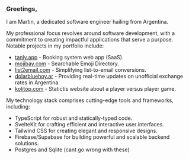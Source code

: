 
### Greetings,

I am Martin, a dedicated software engineer hailing from Argentina.

My professional focus revolves around software development, with a commitment to creating impactful applications that serve a purpose. Notable projects in my portfolio include:

- [tanly.app](https://tanly.app) - Booking system web app (SaaS).
- [mojibay.com](https://mojibay.vercel.app) - Searchable Emoji Directory.
- [list2email.com](https://list2email.vercel.app) - Simplifying list-to-email conversions.
- [dolarbluehoy.ar](https://dolarbluehoy.vercel.app) - Providing real-time updates on unofficial exchange rates in Argentina.
- [kolitop.com](https://kolitop.pythonanywhere.com/) - Statictis website about a player versus player game.

My technology stack comprises cutting-edge tools and frameworks, including:

- TypeScript for robust and statically-typed code.
- SvelteKit for crafting efficient and interactive user interfaces.
- Tailwind CSS for creating elegant and responsive designs.
- Firebase/Supabase for building powerful and scalable backend solutions.
- Postgres and Sqlite (cant go wrong with these)


